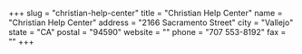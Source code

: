 +++
slug = "christian-help-center"
title = "Christian Help Center"
name = "Christian Help Center"
address = "2166 Sacramento Street"
city = "Vallejo"
state = "CA"
postal = "94590"
website = ""
phone = "707 553-8192"
fax = ""
+++
